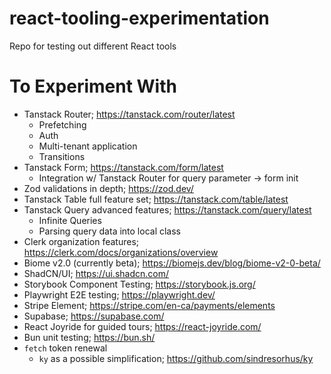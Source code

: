# react-tooling-experimentation
Repo for testing out different React tools

# To Experiment With

- Tanstack Router; https://tanstack.com/router/latest
  - Prefetching
  - Auth
  - Multi-tenant application
  - Transitions
- Tanstack Form; https://tanstack.com/form/latest
  - Integration w/ Tanstack Router for query parameter -> form init
- Zod validations in depth; https://zod.dev/
- Tanstack Table full feature set; https://tanstack.com/table/latest
- Tanstack Query advanced features; https://tanstack.com/query/latest
  - Infinite Queries
  - Parsing query data into local class
- Clerk organization features; https://clerk.com/docs/organizations/overview
- Biome v2.0 (currently beta); https://biomejs.dev/blog/biome-v2-0-beta/
- ShadCN/UI; https://ui.shadcn.com/
- Storybook Component Testing; https://storybook.js.org/
- Playwright E2E testing; https://playwright.dev/
- Stripe Element; https://stripe.com/en-ca/payments/elements
- Supabase; https://supabase.com/
- React Joyride for guided tours; https://react-joyride.com/
- Bun unit testing; https://bun.sh/
- `fetch` token renewal
  - `ky` as a possible simplification; https://github.com/sindresorhus/ky

